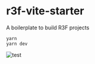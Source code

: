 # r3f-vite-starter
A boilerplate to build R3F projects

```
yarn
yarn dev
```

![test](https://github.com/user-attachments/assets/e23ef368-3fd3-4e12-a3b5-470800f18d10)
